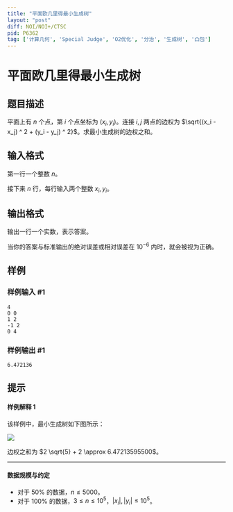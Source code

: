 ```yaml
---
title: "平面欧几里得最小生成树"
layout: "post"
diff: NOI/NOI+/CTSC
pid: P6362
tag: ['计算几何', 'Special Judge', 'O2优化', '分治', '生成树', '凸包']
---
```

# 平面欧几里得最小生成树
## 题目描述

平面上有 $n$ 个点，第 $i$ 个点坐标为 $(x_i, y_i)$。连接 $i, j$ 两点的边权为 $\sqrt{(x_i - x_j) ^ 2 + (y_i - y_j) ^ 2}$。求最小生成树的边权之和。
## 输入格式

第一行一个整数 $n$。

接下来 $n$ 行，每行输入两个整数 $x_i, y_i$。
## 输出格式

输出一行一个实数，表示答案。

当你的答案与标准输出的绝对误差或相对误差在 $10^{-6}$  内时，就会被视为正确。
## 样例

### 样例输入 #1
```
4
0 0
1 2
-1 2
0 4
```
### 样例输出 #1
```
6.472136
```
## 提示

#### 样例解释 1

该样例中，最小生成树如下图所示：

![](https://cdn.luogu.com.cn/upload/image_hosting/p0dtxt2l.png)

边权之和为 $2 \sqrt{5} + 2 \approx 6.47213595500$。

---

#### 数据规模与约定

- 对于 $50\%$ 的数据，$n \le 5000$。
- 对于 $100\%$ 的数据，$3 \le n \le 10 ^ 5$，$\lvert x_i \rvert, \lvert y_i \rvert \le 10 ^ 5$。
